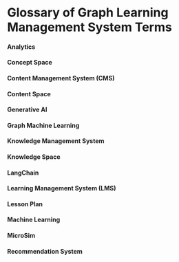 # Glossary of Graph Learning Management System Terms

#### Analytics

#### Concept Space

#### Content Management System (CMS)

#### Content Space

#### Generative AI

#### Graph Machine Learning

#### Knowledge Management System

#### Knowledge Space

#### LangChain

#### Learning Management System (LMS)

#### Lesson Plan

#### Machine Learning

#### MicroSim

#### Recommendation System
